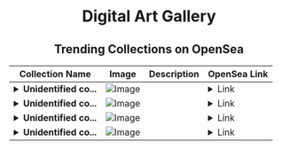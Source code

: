 <div align="center">

# Digital Art Gallery

## Trending Collections on OpenSea

| Collection Name                       | Image                                                                                     | Description                       | OpenSea Link                                                                                          |
|---------------------------------------|-------------------------------------------------------------------------------------------|-----------------------------------|--------------------------------------------------------------------------------------------------------|
| **<details><summary>Unidentified co...</summary>Unidentified contract ae8b3a31-ae56-44bd-b17b-ae6346d89324</details>** | ![Image](https://i.seadn.io/s/raw/files/37df2cc17567b57cc16920caa4dcdc71.gif?w=500&auto=format?w=200&auto=format) |  | <details><summary>Link</summary>[Unidentified contract ae8b3a31-ae56-44bd-b17b-ae6346d89324](https://opensea.io/collection/unidentified-contract-ae8b3a31-ae56-44bd-b17b-ae63)</details> |
| **<details><summary>Unidentified co...</summary>Unidentified contract ee8148a8-8d4c-4316-80a0-5099aab11e55</details>** | ![Image](https://i.seadn.io/s/raw/files/37df2cc17567b57cc16920caa4dcdc71.gif?w=500&auto=format?w=200&auto=format) |  | <details><summary>Link</summary>[Unidentified contract ee8148a8-8d4c-4316-80a0-5099aab11e55](https://opensea.io/collection/unidentified-contract-ee8148a8-8d4c-4316-80a0-5099)</details> |
| **<details><summary>Unidentified co...</summary>Unidentified contract f1360cfb-2e26-4ce0-8ebf-4725fdd9d6ab</details>** | ![Image](https://i.seadn.io/s/raw/files/37df2cc17567b57cc16920caa4dcdc71.gif?w=500&auto=format?w=200&auto=format) |  | <details><summary>Link</summary>[Unidentified contract f1360cfb-2e26-4ce0-8ebf-4725fdd9d6ab](https://opensea.io/collection/unidentified-contract-f1360cfb-2e26-4ce0-8ebf-4725)</details> |
| **<details><summary>Unidentified co...</summary>Unidentified contract b39225f2-8725-406e-983d-30f51c332fbe</details>** | ![Image](https://i.seadn.io/s/raw/files/37df2cc17567b57cc16920caa4dcdc71.gif?w=500&auto=format?w=200&auto=format) |  | <details><summary>Link</summary>[Unidentified contract b39225f2-8725-406e-983d-30f51c332fbe](https://opensea.io/collection/unidentified-contract-b39225f2-8725-406e-983d-30f5)</details> |

</div>